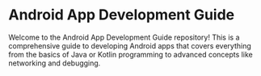 # Android App Development Guide
Welcome to the Android App Development Guide repository! This is a comprehensive guide to developing Android apps that covers everything from the basics of Java or Kotlin programming to advanced concepts like networking and debugging.
